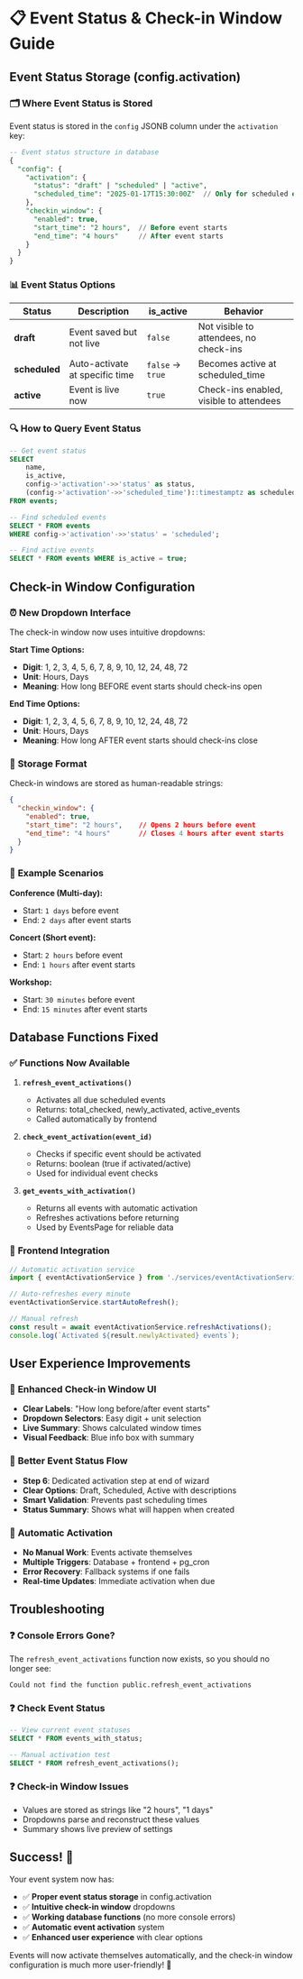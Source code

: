 # 📋 Event Status & Check-in Window Guide

## Event Status Storage (config.activation)

### 🗂️ **Where Event Status is Stored**
Event status is stored in the `config` JSONB column under the `activation` key:

```sql
-- Event status structure in database
{
  "config": {
    "activation": {
      "status": "draft" | "scheduled" | "active",
      "scheduled_time": "2025-01-17T15:30:00Z"  // Only for scheduled events
    },
    "checkin_window": {
      "enabled": true,
      "start_time": "2 hours",  // Before event starts
      "end_time": "4 hours"     // After event starts
    }
  }
}
```

### 📊 **Event Status Options**

| Status | Description | is_active | Behavior |
|--------|-------------|-----------|----------|
| **draft** | Event saved but not live | `false` | Not visible to attendees, no check-ins |
| **scheduled** | Auto-activate at specific time | `false` → `true` | Becomes active at scheduled_time |
| **active** | Event is live now | `true` | Check-ins enabled, visible to attendees |

### 🔍 **How to Query Event Status**
```sql
-- Get event status
SELECT 
    name,
    is_active,
    config->'activation'->>'status' as status,
    (config->'activation'->>'scheduled_time')::timestamptz as scheduled_for
FROM events;

-- Find scheduled events
SELECT * FROM events 
WHERE config->'activation'->>'status' = 'scheduled';

-- Find active events
SELECT * FROM events WHERE is_active = true;
```

## Check-in Window Configuration

### ⏰ **New Dropdown Interface**
The check-in window now uses intuitive dropdowns:

**Start Time Options:**
- **Digit**: 1, 2, 3, 4, 5, 6, 7, 8, 9, 10, 12, 24, 48, 72
- **Unit**: Hours, Days
- **Meaning**: How long BEFORE event starts should check-ins open

**End Time Options:**
- **Digit**: 1, 2, 3, 4, 5, 6, 7, 8, 9, 10, 12, 24, 48, 72  
- **Unit**: Hours, Days
- **Meaning**: How long AFTER event starts should check-ins close

### 📝 **Storage Format**
Check-in windows are stored as human-readable strings:
```json
{
  "checkin_window": {
    "enabled": true,
    "start_time": "2 hours",    // Opens 2 hours before event
    "end_time": "4 hours"       // Closes 4 hours after event starts
  }
}
```

### 🎯 **Example Scenarios**

**Conference (Multi-day):**
- Start: `1 days` before event
- End: `2 days` after event starts

**Concert (Short event):**
- Start: `2 hours` before event  
- End: `1 hours` after event starts

**Workshop:**
- Start: `30 minutes` before event
- End: `15 minutes` after event starts

## Database Functions Fixed

### ✅ **Functions Now Available**

1. **`refresh_event_activations()`**
   - Activates all due scheduled events
   - Returns: total_checked, newly_activated, active_events
   - Called automatically by frontend

2. **`check_event_activation(event_id)`**
   - Checks if specific event should be activated
   - Returns: boolean (true if activated/active)
   - Used for individual event checks

3. **`get_events_with_activation()`**
   - Returns all events with automatic activation
   - Refreshes activations before returning
   - Used by EventsPage for reliable data

### 🔧 **Frontend Integration**
```typescript
// Automatic activation service
import { eventActivationService } from './services/eventActivationService';

// Auto-refreshes every minute
eventActivationService.startAutoRefresh();

// Manual refresh
const result = await eventActivationService.refreshActivations();
console.log(`Activated ${result.newlyActivated} events`);
```

## User Experience Improvements

### 🎨 **Enhanced Check-in Window UI**
- **Clear Labels**: "How long before/after event starts"
- **Dropdown Selectors**: Easy digit + unit selection
- **Live Summary**: Shows calculated window times
- **Visual Feedback**: Blue info box with summary

### 📱 **Better Event Status Flow**
- **Step 6**: Dedicated activation step at end of wizard
- **Clear Options**: Draft, Scheduled, Active with descriptions
- **Smart Validation**: Prevents past scheduling times
- **Status Summary**: Shows what will happen when created

### 🔄 **Automatic Activation**
- **No Manual Work**: Events activate themselves
- **Multiple Triggers**: Database + frontend + pg_cron
- **Error Recovery**: Fallback systems if one fails
- **Real-time Updates**: Immediate activation when due

## Troubleshooting

### ❓ **Console Errors Gone?**
The `refresh_event_activations` function now exists, so you should no longer see:
```
Could not find the function public.refresh_event_activations
```

### ❓ **Check Event Status**
```sql
-- View current event statuses
SELECT * FROM events_with_status;

-- Manual activation test
SELECT * FROM refresh_event_activations();
```

### ❓ **Check-in Window Issues**
- Values are stored as strings like "2 hours", "1 days"
- Dropdowns parse and reconstruct these values
- Summary shows live preview of settings

## Success! 🎉

Your event system now has:
- ✅ **Proper event status storage** in config.activation
- ✅ **Intuitive check-in window** dropdowns
- ✅ **Working database functions** (no more console errors)
- ✅ **Automatic event activation** system
- ✅ **Enhanced user experience** with clear options

Events will now activate themselves automatically, and the check-in window configuration is much more user-friendly! 🚀
